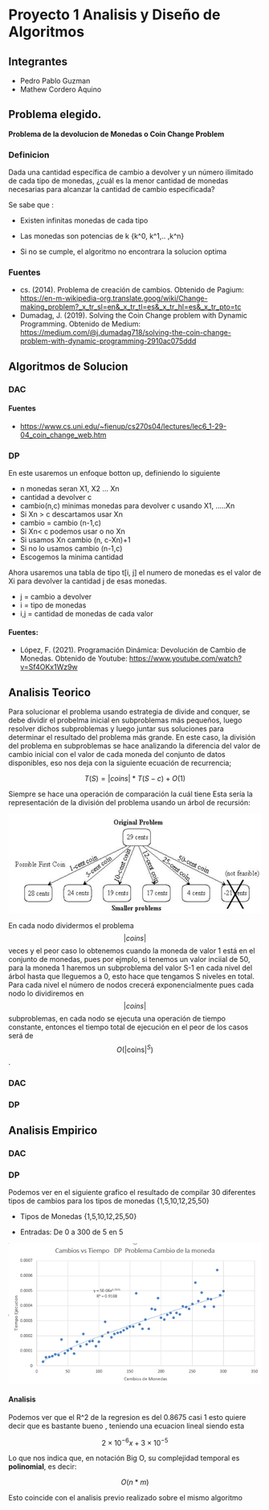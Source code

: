 # Proyecto 1 Analisis y Diseño de Algoritmos

## Integrantes

- Pedro Pablo Guzman
- Mathew Cordero Aquino

## Problema elegido.

**Problema de la devolucion de Monedas o Coin Change Problem**

### Definicion

Dada una cantidad específica de cambio a devolver y un número ilimitado de cada tipo de monedas, ¿cuál es la menor cantidad de monedas necesarias para alcanzar la cantidad de cambio especificada?


Se sabe que :

- Existen infinitas monedas de cada tipo

- Las monedas son potencias de k {k^0, k^1,.. ,k^n}
- Si no se cumple, el algoritmo no encontrara la solucion optima

### Fuentes


- cs. (2014). Problema de creación de cambios. Obtenido de Pagium: https://en-m-wikipedia-org.translate.goog/wiki/Change-making_problem?_x_tr_sl=en&_x_tr_tl=es&_x_tr_hl=es&_x_tr_pto=tc
- Dumadag, J. (2019). Solving the Coin Change problem with Dynamic Programming. Obtenido de Medium: https://medium.com/@j.dumadag718/solving-the-coin-change-problem-with-dynamic-programming-2910ac075ddd 




## Algoritmos de Solucion

### DAC


#### Fuentes

- https://www.cs.uni.edu/~fienup/cs270s04/lectures/lec6_1-29-04_coin_change_web.htm

### DP


En este usaremos un enfoque botton up, definiendo lo siguiente

- n monedas seran X1, X2 ... Xn
- cantidad a devolver c
- cambio(n,c) minimas monedas para devolver c usando X1, .....Xn
- Si Xn > c descartamos usar Xn
- cambio  = cambio (n-1,c)
- Si Xn< c podemos usar o no Xn
- Si usamos Xn cambio (n, c-Xn)+1
- Si no lo usamos cambio (n-1,c)
- Escogemos la minima cantidad

Ahora usaremos una tabla de tipo t[i, j] el numero de monedas es el valor de Xi para devolver la cantidad j de esas monedas.

- j = cambio a devolver
- i = tipo de monedas
- i,j = cantidad de monedas de cada valor

#### Fuentes:

- López, F. (2021). Programación Dinámica: Devolución de Cambio de Monedas. Obtenido de Youtube: https://www.youtube.com/watch?v=Sf4OKx1Wz9w


## Analisis Teorico

Para solucionar el problema usando estrategia de divide and conquer, se debe dividir el probelma inicial en subproblemas más pequeños, luego resolver dichos subproblemas y luego juntar sus soluciones para determinar el resultado del problema más grande. En este caso, la división del problema en subproblemas se hace analizando la diferencia del valor de cambio inicial con el valor de cada moneda del conjunto de datos disponibles, eso nos deja con la siguiente ecuación de recurrencia; 

$$
T(S) = |coins| * T(S-c) + O(1)
$$

Siempre se hace una operación de comparación la cuál tiene 
Esta sería la representación de la división del problema usando un árbol de recursión: 

![alt text](Arbol_recursion.png)

En cada nodo dividermos el problema $$|coins|$$ veces y el peor caso lo obtenemos cuando la moneda de valor 1 está en el conjunto de monedas, pues por ejmplo, si tenemos un valor inciial de 50, para la moneda 1 haremos un subproblema del valor S-1 en cada nivel del árbol hasta que lleguemos a 0, esto hace que tengamos S niveles en total. Para cada nivel el número de nodos crecerá exponencialmente pues cada nodo lo dividiremos en $$|coins|$$ subproblemas, en cada nodo se ejecuta una operación de tiempo constante, entonces el tiempo total de ejecución en el peor de los casos será de $$O(|\text{coins}|^S)$$. 

### DAC

### DP


## Analisis Empirico

### DAC

### DP
Podemos ver en el siguiente grafico el resultado de compilar 30 diferentes tipos de cambios para los tipos de monedas {1,5,10,12,25,50}

- Tipos de Monedas
{1,5,10,12,25,50}

- Entradas:
De 0 a 300 de 5 en 5

![alt text](image-1.png)

#### Analisis

Podemos ver que el R^2 de la regresion es del 0.8675 casi 1 esto quiere decir que es bastante bueno , teniendo una ecuacion lineal siendo esta

$$
2 \times 10^{-6} x + 3 \times 10^{-5}
$$


Lo que nos indica que, en notación Big O, su complejidad temporal es **polinomial**, es decir:

$$
O(n * m)
$$


Esto coincide con el analisis previo realizado sobre el mismo algoritmo